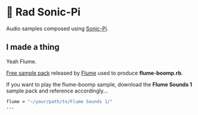 # 🎹 Rad Sonic-Pi

Audio samples composed using [Sonic-Pi](https://sonic-pi.net/).

## I made a thing

Yeah Flume.

[Free sample pack](https://edm.com/news/flume-sounds-sample-pack) released by [Flume](https://flumemusic.com/) used to produce **flume-boomp.rb**.

If you want to play the flume-boomp sample, download the **Flume Sounds 1** sample pack and reference accordingly...

````ruby
flume = "~/your/path/to/Flume Sounds 1/"
...

````